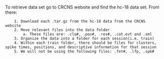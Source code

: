 To retrieve data set go to CRCNS website and find the hc-18 data set. From there:

		1. Download each .tar.gz from the hc-18 data from the CRCNS website
		2. Move relevant files into the data folder
			a. These files are: .clu#, .pos#, .res#, .cat.evt and .xml
		3. Organize the data into a folder for each session(i.e. train)
		4. Within each train folder, there should be files for clusters, spike times, positions, and descriptive information for that session
		5. We will not be using the following files: .fet#, .lfp, .spk#
